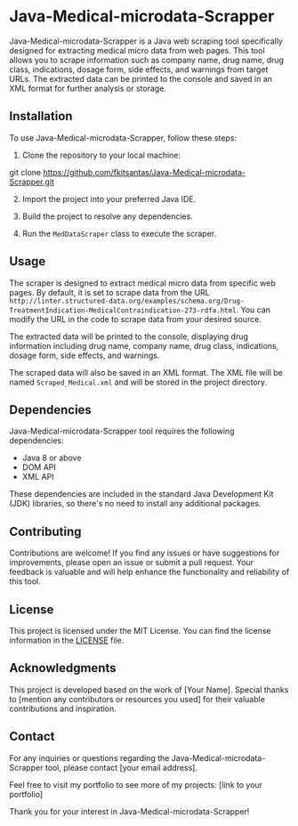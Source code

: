 # Java-Medical-microdata-Scrapper

Java-Medical-microdata-Scrapper is a Java web scraping tool specifically designed for extracting medical micro data from web pages. This tool allows you to scrape information such as company name, drug name, drug class, indications, dosage form, side effects, and warnings from target URLs. The extracted data can be printed to the console and saved in an XML format for further analysis or storage.

## Installation

To use Java-Medical-microdata-Scrapper, follow these steps:

1. Clone the repository to your local machine:

git clone https://github.com/fkitsantas/Java-Medical-microdata-Scrapper.git

2. Import the project into your preferred Java IDE.

3. Build the project to resolve any dependencies.

4. Run the `MedDataScraper` class to execute the scraper.

## Usage

The scraper is designed to extract medical micro data from specific web pages. By default, it is set to scrape data from the URL `http://linter.structured-data.org/examples/schema.org/Drug-TreatmentIndication-MedicalContraindication-273-rdfa.html`. You can modify the URL in the code to scrape data from your desired source.

The extracted data will be printed to the console, displaying drug information including drug name, company name, drug class, indications, dosage form, side effects, and warnings.

The scraped data will also be saved in an XML format. The XML file will be named `Scraped_Medical.xml` and will be stored in the project directory.

## Dependencies

Java-Medical-microdata-Scrapper tool requires the following dependencies:

- Java 8 or above
- DOM API
- XML API

These dependencies are included in the standard Java Development Kit (JDK) libraries, so there's no need to install any additional packages.

## Contributing

Contributions are welcome! If you find any issues or have suggestions for improvements, please open an issue or submit a pull request. Your feedback is valuable and will help enhance the functionality and reliability of this tool.

## License

This project is licensed under the MIT License. You can find the license information in the [LICENSE](LICENSE) file.

## Acknowledgments

This project is developed based on the work of [Your Name]. Special thanks to [mention any contributors or resources you used] for their valuable contributions and inspiration.

## Contact

For any inquiries or questions regarding the Java-Medical-microdata-Scrapper tool, please contact [your email address].

Feel free to visit my portfolio to see more of my projects: [link to your portfolio]

Thank you for your interest in Java-Medical-microdata-Scrapper!
